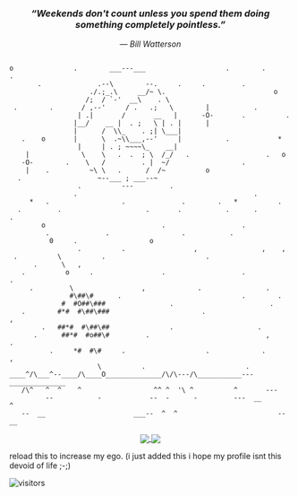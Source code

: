 <!--```
|||||||| ||    || ||||||| ||||||||  ////////// ||      || \\\\\\\\\\       //  //
||       ||    || ||   ||  ||    || //   // // ||      ||         \\    /////////
|||||||| |||||||| |||||||  ||    || //  //  // ||  ||  ||        \\      //  //   \\\\\\ \\\\\\ \\\\\  \\\\\\
      || ||    || ||   ||  ||    || // //   // ||  ||  ||       \\    /////////   \\  \\    \\\   //   \\  \\
|||||||| ||    || ||   || ||||||||  ////////// ||||||||||      \\      //  //     \\\\\\ \\\\\\  \\\\\ \\\\\\

```
```

                 .:rLfth1FUtYJ7ri:.                                        
          ::iiri77jthXbbDbZDRDR9Fci                                  
                      .:L1f1fhFXPEbDPj:                              
              .:LjhhpXXf1ffUfUff1fh1P9Z0t,                           
          .71MMRDD99XphXhh2F21f1f1f1212SpZSr                         
        rPDpXttJjYJYjYjJjjtUft2fF2Ffh2F1hh9E9i                       
      iEDPfhtJcJJYLY7L777L777L7L7cLJJUJ1fF1P9RP:                     
    .PQR0FY:.JPUJLLLc7c7c7L7c7L7L7L777L7LLYcU20M2                    
   YQM7:    71cL7L7c7L7cLcLcLYLcLcLcLcLcLL7L7ccjXM:                  
  :L.     U017L7cLcLcLYLYLc7YLcLYLcLYcjj2th1F2FfFPQF                 
        iMXJLLLcLcLc7cLcLcLYLcLYcJjh1hjYri::,:,::irbQ.               
      1RUcLc7cLc7cLc7cLcLcLJYt2StYi:               JQi              
    iD9cLLcLYLYLcLcLcLcLYct11Jr.            . .     rQ7       .:i.  
   .SZ2Lc7cLcLcLcLcLcLccjf1c:           .   .   . .   :Qj   :LfjYc9: 
 ,fMhJ7LLc7cLcLc7cLL7cJtL:           .             .    ZUrFJr,,..7h 
..::rJ0DXYYLL7cLc7L777L7LLJY7,  .:7Uj:                        cj7:..:,:.:2:
.:LXZRME00ppXPhhfJ777JYJ2XhSYJJc7bEi     .,i7YJ2t1ffJJ7r:.  rUi..,,:,:,,.Yr
,.:rricr77hpQpQQ.,:,,. .U:  .icJUYc7r:i:iirir7YjFhXL7,,,:,:,:,:,.rL
          .fQQQ :Q ..,. :Er:Jhcr::rcYYtSJr   ...   :r:.:,:,:,:,:,:.77
         .hQQQ, 7Q .:,.rQ9t7. :FQQQQQE:.YEQQ7   iEr.,,:,:,:,:.i::,.77
         FQQQQ  QX ,,.rpr.  7QQQQQQQQQQ,   7QQUQQp.,,:,:,:,:,:r,,:.Ui
        cRQQQQQjQ .,:,i.  .QQQQQQQQXQQQQ7    LQh  ....:,:,:,,7:,:.:1.
       .hRQQ0PQQ: ,:,:.. iQQQQQQQf   .QQQ     :Q .:rrr,:,:,,rr.:..LU 
       r::QQfhQr .:,:,, :QQQQQQQQ     rQQ,     QQQQQMJ,,:.,77.:,.:F, 
      .: rQQQQi .:,:,:. QQQQQQQQ,     :QQ:     Pp    ..,,:7r.,,.,Yt: 
  .j2Yf:iQQQQ, .,,:,:, :QQQQQQQQL     XQQ      MQLcr:.,,:7i.,,,.cLF: 
  LF:::ii:.  .,:,:,:,: fQQQQQ  QQ.   cQQL      rbQQQ2,,:i:.:,,,c7L2  
  cc..,,,...,.:,:,:,:, 2QQQQQ.,QQQ0SQQQZ       .    .,:,,,:,.,Y77F.  
  r1.,,:ri,,.:,:,:,:,, :QQQQQQQ0.JEQRQZ       .:,,,,,:,:,:..:cr71:   
   fJ...,.,.:r,,:,:,:,, tQQQQRMt  rFPi       .i::,:,:,:,,.,i17L2.  .t
    Y2r:,. ,jt.,,:,:,:,..RQRRQQQM. .        ,i::,:,:,:...i7F9fJ   :PL
     ,77LYjpQj,.:,:,:,:...iL1X9Fj         .:i::,:,:,,.:7UccXEr   7S:.
         QQQQJ,,,:,:,:,:,.              .:::::,:,:,:..FDY7JMi   7h:.,
         LQZQ7,.:,:,:,:,:,:::..    ..,::i::::,:,:,:, 7ZJ7rhF   iS:...
         :QQXr.,,:,:,:,:,:,:,::i:i:i::::,:,:,:,:,:,..pt7r7Pc  .S:.:rr
         ,Qtri.,:,:,:,:,:,:,:::,:,:,:::,:,:,:,:,,. :p27rrcDi  friL7ir
         iQ7L:.:,:,:,:,:,:,:,:,:,:,:,:,:,:,:,,...,Y0j777LhXc:LJcr:...
         tRr:.,,:,:,:,:,:,:,:,:,:,:,:,,,,.....,:UXFL77771fSr7cc:..:,:
       .LXc:...,,:,:,:,:,:,:,:,:,:,:,:,..,,i7t1XtL777772f22irc,.,:,.r
        ,:7JUL7ii::,,.,.,.,.,,:,:,:,:r1pDbbS1YLr77L77LFtfftiY:.,:,.:U
            .:i7LJYJcc7Lrri:::::,:,:,,.:rJt2JUjULL77Y1UfUFJ7r.,:,,,Jr
                     ...,.rti::,:,:,:,,..   rh1c7rLUhUtjf2Jr,.:,:,c7.
```-->
   
   
<div align=center>
      
### *“Weekends don't count unless you spend them doing something completely pointless.”*

*― Bill Watterson*  
      </div>

```
                     
o               .        ___---___                    .        .        .           
       .              .--\        --.     .     .         .
                    ./.;_.\     __/~ \.                           o 
                   /;  / `-'  __\    . \                            
 .        .       / ,--'     / .   .;   \        |           .      
                 | .|       /       __   |      -O-       .          .
                |__/    __ |  . ;   \ | . |      |
                |      /  \\_    . ;| \___|    
   .    o       |      \  .~\\___,--'     |           .            *
                 |     | . ; ~~~~\_    __|
    |             \    \   .  .  ; \  /_/   .                   .   o
   -O-        .    \   /         . |  ~/                  .   
    |    .          ~\ \   .      /  /~          o
  .                   ~--___ ; ___--~       
                 .          ---         .             
                .                                            .
     *   .                  .              .        .   *          .
  .         .                     .       .           .      .        .
        o                             .                   .
         .              .                  .           .
          0     .                  o
                 .          .                 ,                ,    ,
 .          \          .                         .
      .      \   ,
   .          o     .                 .                   .            .
     .         \                 ,             .                .
               #\##\#      .                              .        .
             #  #O##\###                .                        .
   .        #*#  #\##\###                       .                     ,
        .   ##*#  #\##\##               .                     .
      .      ##*#  #o##\#         .                             ,       .
          .     *#  #\#     .                    .             .          ,
                      \          .                         .
____^/\___^--____/\____O______________/\/\---/\___________---______________
   /\^   ^  ^    ^                  ^^ ^  '\ ^          ^       ---
         --           -            --  -      -         ---  __       ^
   --  __                      ___--  ^  ^                         --  __
```

<div align=center>
<a href="https://github.com/anuraghazra/github-readme-stats">
  <img align="center" src="https://github-readme-stats.vercel.app/api/wakatime?username=Shad0wSeven&layout=compact&theme=default_repocard" />
</a>
<a href="https://github.com/anuraghazra/github-readme-stats">
  <img align="center" src="https://github-readme-stats.vercel.app/api?username=Shad0wSeven&show_icons=true&theme=default_repocard" />
</a>
</div>

reload this to increase my ego. (i just added this i hope my profile isnt this devoid of life ;-;)

![visitors](https://visitor-badge.glitch.me/badge?page_id=Shad0wSeven.visitor-badge.issue.1)
